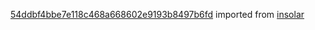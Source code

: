 [54ddbf4bbe7e118c468a668602e9193b8497b6fd](https://github.com/insolar/insolar/commit/54ddbf4bbe7e118c468a668602e9193b8497b6fd) imported from [insolar](https://github.com/insolar/insolar)
